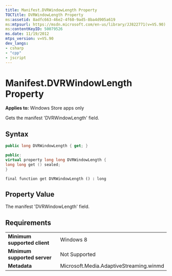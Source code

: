 ```yaml
---
title: Manifest.DVRWindowLength Property
TOCTitle: DVRWindowLength Property
ms:assetid: 8adfc663-46e2-4f60-9ad5-8ba4d905a619
ms:mtpsurl: https://msdn.microsoft.com/en-us/library/JJ822771(v=VS.90)
ms:contentKeyID: 50079526
ms.date: 11/19/2012
mtps_version: v=VS.90
dev_langs:
- csharp
- "cpp"
- jscript
---
```


# Manifest.DVRWindowLength Property

**Applies to:** Windows Store apps only

Gets the manifest 'DVRWindowLength' field.

## Syntax

```csharp
public long DVRWindowLength { get; }
```

```cpp
public:
virtual property long long DVRWindowLength {
long long get () sealed;
}
```

```jscript
final function get DVRWindowLength () : long
```

## Property Value

The manifest 'DVRWindowLength' field.

## Requirements

|||
|--- |--- |
|**Minimum supported client**|Windows 8|
|**Minimum supported server**|Not Supported|
|**Metadata**|Microsoft.Media.AdaptiveStreaming.winmd|

